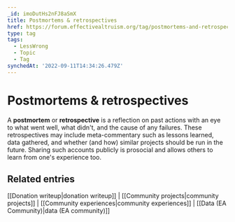 ```yaml
---
_id: imoDutHs2nFJ8aSmX
title: Postmortems & retrospectives
href: https://forum.effectivealtruism.org/tag/postmortems-and-retrospectives
type: tag
tags:
  - LessWrong
  - Topic
  - Tag
synchedAt: '2022-09-11T14:34:26.479Z'
---
```

# Postmortems & retrospectives

A **postmortem** or **retrospective** is a reflection on past actions with an eye to what went well, what didn't, and the cause of any failures. These retrospectives may include meta-commentary such as lessons learned, data gathered, and whether (and how) similar projects should be run in the future. Sharing such accounts publicly is prosocial and allows others to learn from one's experience too.

Related entries
---------------

[[Donation writeup|donation writeup]] | [[Community projects|community projects]] | [[Community experiences|community experiences]] | [[Data (EA Community)|data (EA community)]]